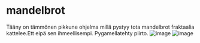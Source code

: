 # mandelbrot
Tääny on tämmönen pikkune ohjelma millä pystyy tota mandelbrot fraktaalia kattelee.Ett eipä sen ihmeellisempi. Pygamellatehty piirto.
![image](https://user-images.githubusercontent.com/33415277/161431536-b8ba5882-1392-488a-b0e9-1f1a03fb71ab.png)
![image](https://user-images.githubusercontent.com/33415277/161432355-3725eab3-5294-4b15-8f38-ce8c3caa4c21.png)
